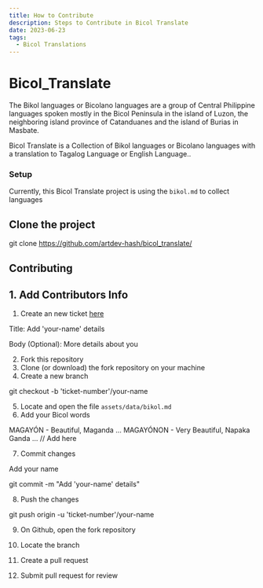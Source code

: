 ```yaml
---
title: How to Contribute
description: Steps to Contribute in Bicol Translate
date: 2023-06-23
tags:
  - Bicol Translations
---
```


# Bicol_Translate

The Bikol languages or Bicolano languages are a group of Central Philippine languages spoken mostly in the Bicol Peninsula in the island of Luzon, the neighboring island province of Catanduanes and the island of Burias in Masbate.

Bicol Translate is a Collection of Bikol languages or Bicolano languages with a translation to Tagalog Language or English Language..

### Setup

Currently, this Bicol Translate project is using the `bikol.md` to collect languages

## Clone the project

git clone 
https://github.com/artdev-hash/bicol_translate/


## Contributing

## 1. Add Contributors Info

1. Create an new ticket [here](https://github.com/artdev-hash/bicol_translate/issues/new)

Title: Add 'your-name' details

Body (Optional): More details about you

2. Fork this repository
3. Clone (or download) the fork repository on your machine
4. Create a new branch


git checkout -b 'ticket-number'/your-name


5. Locate and open the file `assets/data/bikol.md`
6. Add your Bicol words


MAGAYÓN - Beautiful, Maganda
...
MAGAYÓNON - Very Beautiful, Napaka Ganda
...
// Add here



7. Commit changes

Add your name


git commit -m "Add 'your-name' details"


8. Push the changes


git push origin -u 'ticket-number'/your-name


9. On Github, open the fork repository

10. Locate the branch

11. Create a pull request

12. Submit pull request for review

